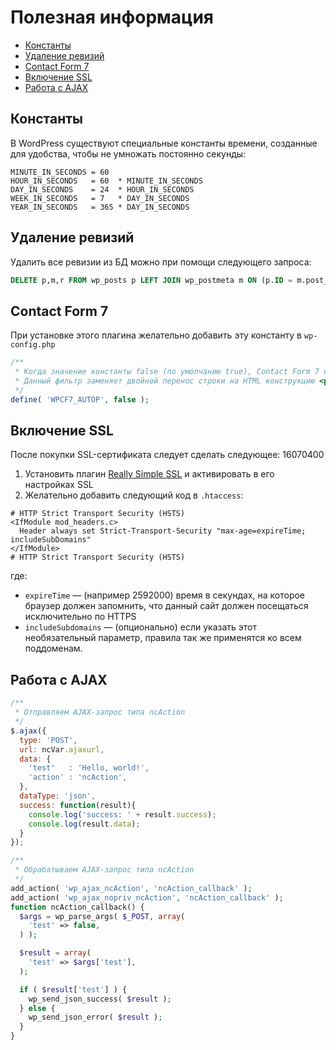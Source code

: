 # Полезная информация

* [Константы](#Константы)
* [Удаление ревизий](#Удаление-ревизий)
* [Contact Form 7](#contact-form-7)
* [Включение SSL](#Включение-ssl)
* [Работа с AJAX](#Работа-с-ajax)

## Константы

В WordPress существуют специальные константы времени, созданные для удобства, чтобы не умножать постоянно секунды:
```
MINUTE_IN_SECONDS = 60
HOUR_IN_SECONDS   = 60  * MINUTE_IN_SECONDS
DAY_IN_SECONDS    = 24  * HOUR_IN_SECONDS
WEEK_IN_SECONDS   = 7   * DAY_IN_SECONDS
YEAR_IN_SECONDS   = 365 * DAY_IN_SECONDS
```

## Удаление ревизий

Удалить все ревизии из БД можно при помощи следующего запроса:
```sql
DELETE p,m,r FROM wp_posts p LEFT JOIN wp_postmeta m ON (p.ID = m.post_id) LEFT JOIN wp_term_relationships r ON (p.ID = r.object_id) WHERE p.post_type = 'revision';
```

## Contact Form 7

При установке этого плагина желательно добавить эту константу в `wp-config.php`
```php
/**
 * Когда значение константы false (по умолчанию true), Contact Form 7 не будет пропускать контент формы через фильтр autop.
 * Данный фильтр заменяет двойной перенос строки на HTML конструкцию <p>...</p>, а одинарный на <br>.
 */
define( 'WPCF7_AUTOP', false );
```
## Включение SSL

После покупки SSL-сертификата следует сделать следующее:
16070400
1. Установить плагин [Really Simple SSL](https://wordpress.org/plugins/really-simple-ssl/) и активировать в его настройках SSL
2. Желательно добавить следующий код в `.htaccess`:

```
# HTTP Strict Transport Security (HSTS)
<IfModule mod_headers.c>
  Header always set Strict-Transport-Security "max-age=expireTime; includeSubDomains"
</IfModule>
# HTTP Strict Transport Security (HSTS)
```
где:
* `expireTime` — (например 2592000) время в секундах, на которое браузер должен запомнить, что данный сайт должен посещаться исключительно по HTTPS
* `includeSubdomains` — (опционально) если указать этот необязательный параметр, правила так же применятся ко всем поддоменам. 

## Работа с AJAX

```js
/**
 * Отправляем AJAX-запрос типа ncAction
 */
$.ajax({
  type: 'POST',
  url: ncVar.ajaxurl,
  data: {
    'test'   : 'Hello, world!',
    'action' : 'ncAction',
  },
  dataType: 'json',
  success: function(result){
    console.log('success: ' + result.success);
    console.log(result.data);
  }
});
```

```php
/**
 * Обрабатываем AJAX-запрос типа ncAction
 */
add_action( 'wp_ajax_ncAction', 'ncAction_callback' );
add_action( 'wp_ajax_nopriv_ncAction', 'ncAction_callback' );
function ncAction_callback() {
  $args = wp_parse_args( $_POST, array(
    'test' => false,
  ) );

  $result = array(
    'test' => $args['test'],
  );

  if ( $result['test'] ) {
    wp_send_json_success( $result );
  } else {
    wp_send_json_error( $result );
  }
}
```
